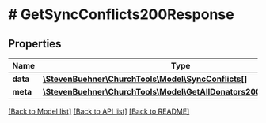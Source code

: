 # # GetSyncConflicts200Response

## Properties

Name | Type | Description | Notes
------------ | ------------- | ------------- | -------------
**data** | [**\StevenBuehner\ChurchTools\Model\SyncConflicts[]**](SyncConflicts.md) |  | [optional]
**meta** | [**\StevenBuehner\ChurchTools\Model\GetAllDonators200ResponseMeta**](GetAllDonators200ResponseMeta.md) |  | [optional]

[[Back to Model list]](../../README.md#models) [[Back to API list]](../../README.md#endpoints) [[Back to README]](../../README.md)
